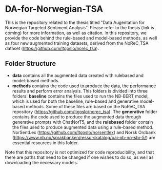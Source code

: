 # DA-for-Norwegian-TSA
This is the repository related to the thesis titled "Data Augentation for Norwegian Targeted Sentiment Analysis". Please refer to the thesis (link is coming) for more information, as well as citation. In this repository, we provide the code behind the rule-based and model-based methods, as well as four new augmented training datasets, derived from the NoReC_TSA dataset (https://github.com/ltgoslo/norec_tsa).

## Folder Structure
* **data** contains all the augmented data created with rulebased and model-based methods.
* **methods** contains the code used to produce the data, the performance results and perform error analysis. This folders is divided into three folders: **baseline** contains the files used to run the NB-BERT model, which is used for both the baseline, rule-based and generative model-based methods. Some of these files are based on the NoReC_TSA repository (https://github.com/ltgoslo/norec_tsa). The **generative** folder contains the code used to produce the augmented data through generative prompts with ChatNorT5, and the **rulebased** folder contain the files used to produce augmented data using a rule-based method. NorSentLex (https://github.com/ltgoslo/norsentlex) and Norsk Ordbank (https://www.nb.no/sprakbanken/ressurskatalog/oai-nb-no-sbr-5/) are essential resources in this folder. 

Note that this repository is not optimized for code reproducibility, and that there are paths that need to be changed if one wishes to do so, as well as downloading the necessary models.  
 
